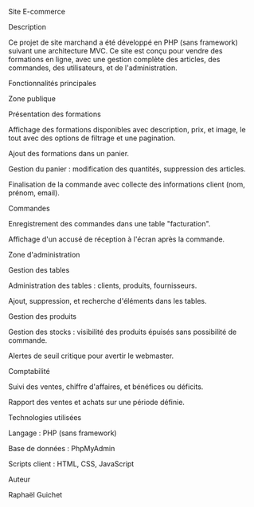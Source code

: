 Site E-commerce

Description

Ce projet de site marchand a été développé en PHP (sans framework) suivant une architecture MVC. Ce site est conçu pour vendre des formations en ligne, avec une gestion complète des articles, des commandes, des utilisateurs, et de l'administration. 

Fonctionnalités principales

Zone publique

Présentation des formations

Affichage des formations disponibles avec description, prix, et image, le tout avec des options de filtrage et une pagination.

Ajout des formations dans un panier.

Gestion du panier : modification des quantités, suppression des articles.

Finalisation de la commande avec collecte des informations client (nom, prénom, email).

Commandes

Enregistrement des commandes dans une table "facturation".

Affichage d'un accusé de réception à l'écran après la commande.

Zone d'administration

Gestion des tables

Administration des tables : clients, produits, fournisseurs.

Ajout, suppression, et recherche d'éléments dans les tables.

Gestion des produits

Gestion des stocks : visibilité des produits épuisés sans possibilité de commande.

Alertes de seuil critique pour avertir le webmaster.

Comptabilité

Suivi des ventes, chiffre d'affaires, et bénéfices ou déficits.

Rapport des ventes et achats sur une période définie.

Technologies utilisées

Langage : PHP (sans framework)

Base de données : PhpMyAdmin

Scripts client : HTML, CSS, JavaScript 

Auteur

Raphaël Guichet
